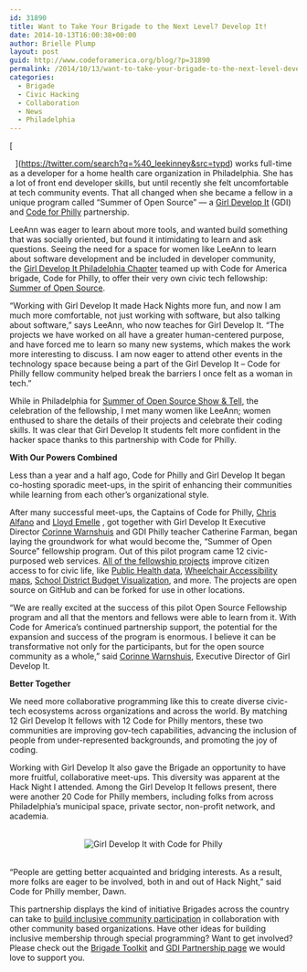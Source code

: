 ```yaml
---
id: 31890
title: Want to Take Your Brigade to the Next Level? Develop It!
date: 2014-10-13T16:00:38+00:00
author: Brielle Plump
layout: post
guid: http://www.codeforamerica.org/blog/?p=31890
permalink: /2014/10/13/want-to-take-your-brigade-to-the-next-level-develop-it/
categories:
  - Brigade
  - Civic Hacking
  - Collaboration
  - News
  - Philadelphia
---
```

<div class="alignnone size-full wp-image-31563" style="float: left; padding-right: 10px;">
  <img src="http://www.codeforamerica.org/blog/wp-content/uploads/2014/10/gdi_logo_badge.png" alt="" />
</div>

[<div class="alignnone size-full wp-image-31563" style="float: left; padding-right: 10px;">
  <img src="http://www.codeforamerica.org/blog/wp-content/uploads/2014/10/gdi_logo_badge.png" alt="" />
</div>

](https://twitter.com/search?q=%40_leekinney&src=typd) works full-time as a developer for a home health care organization in Philadelphia. She has a lot of front end developer skills, but until recently she felt uncomfortable at tech community events. That all changed when she became a fellow in a unique program called “Summer of Open Source” — a [Girl Develop It](http://www.girldevelopit.com/) (GDI) and [Code for Philly](http://codeforphilly.org/) partnership.

LeeAnn was eager to learn about more tools, and wanted build something that was socially oriented, but found it intimidating to learn and ask questions. Seeing the need for a space for women like LeeAnn to learn about software development and be included in developer community, the [Girl Develop It Philadelphia Chapter](http://www.girldevelopit.com/chapters/philadelphia) teamed up with Code for America brigade, Code for Philly, to offer their very own civic tech fellowship: [Summer of Open Source](http://technical.ly/philly/2014/05/30/girl-develop-it-open-source-fellowship/).

“Working with Girl Develop It made Hack Nights more fun, and now I am much more comfortable, not just working with software, but also talking about software,” says LeeAnn, who now teaches for Girl Develop It. “The projects we have worked on all have a greater human-centered purpose, and have forced me to learn so many new systems, which makes the work more interesting to discuss. I am now eager to attend other events in the technology space because being a part of the Girl Develop It &#8211; Code for Philly fellow community helped break the barriers I once felt as a woman in tech.”

While in Philadelphia for [Summer of Open Source Show & Tell](http://www.meetup.com/Girl-Develop-It-Philadelphia/events/191193612/), the celebration of the fellowship, I met many women like LeeAnn; women enthused to share the details of their projects and celebrate their coding skills. It was clear that Girl Develop It students felt more confident in the hacker space thanks to this partnership with Code for Philly.

<div class="alignnone size-full wp-image-31563" style="float: right; padding-left: 10px;">
  <img src="http://www.codeforamerica.org/blog/wp-content/uploads/2014/10/logo.png" alt="" />
</div>

**With Our Powers Combined**

Less than a year and a half ago, Code for Philly and Girl Develop It began co-hosting sporadic meet-ups, in the spirit of enhancing their communities while learning from each other&#8217;s organizational style.

After many successful meet-ups, the Captains of Code for Philly, [Chris Alfano](http://www.codeforamerica.org/people/chris-alfano/) and [Lloyd Emelle](http://www.codeforamerica.org/people/lloyd-emelle/) , got together with Girl Develop It Executive Director [Corinne Warnshuis](http://www.girldevelopit.com/about) and GDI Philly teacher Catherine Farman, began laying the groundwork for what would become the, &#8220;Summer of Open Source&#8221; fellowship program. Out of this pilot program came 12 civic-purposed web services. [All of the fellowship projects](http://technical.ly/philly/2014/09/09/gdi-summer-open-source/) improve citizen access to for civic life, like [Public Health data](http://codeforphilly.org/projects/Public_Health_Data_Repository), [Wheelchair Accessibility maps](http://codeforphilly.org/projects/wheel_chair_accessible_tranit_trips), [School District Budget Visualization](http://codeforphilly.org/projects/sdp_online_budget_visualization), and more. The projects are open source on GitHub and can be forked for use in other locations.

“We are really excited at the success of this pilot Open Source Fellowship program and all that the mentors and fellows were able to learn from it. With Code for America&#8217;s continued partnership support, the potential for the expansion and success of the program is enormous. I believe it can be transformative not only for the participants, but for the open source community as a whole,” said [Corinne Warnshuis](http://corinnew.com/), Executive Director of Girl Develop It.

**Better Together**

We need more collaborative programming like this to create diverse civic-tech ecosystems across organizations and across the world. By matching 12 Girl Develop It fellows with 12 Code for Philly mentors, these two communities are improving gov-tech capabilities, advancing the inclusion of people from under-represented backgrounds, and promoting the joy of coding.

Working with Girl Develop It also gave the Brigade an opportunity to have more fruitful, collaborative meet-ups. This diversity was apparent at the Hack Night I attended. Among the Girl Develop It fellows present, there were another 20 Code for Philly members, including folks from across Philadelphia’s municipal space, private sector, non-profit network, and academia.

<div style="padding: 18px;" align="center">
  <img src="http://www.codeforamerica.org/blog/wp-content/uploads/2014/10/gdi-codeforphilly-2.jpeg" alt="Girl Develop It with Code for Philly" />
</div>

“People are getting better acquainted and bridging interests. As a result, more folks are eager to be involved, both in and out of Hack Night,” said Code for Philly member, Dawn.

This partnership displays the kind of initiative Brigades across the country can take to [build inclusive community participation](http://https//www.youtube.com/watch?v=_94nuYefE_Y&index=29&list=PL65XgbSILalWFStqV0z0N9pvftstJ8AAh) in collaboration with other community based organizations. Have other ideas for building inclusive membership through special programming? Want to get involved? Please check out the [Brigade Toolkit](http://www.codeforamerica.org/brigade/tools/) and [GDI Partnership page](http://brigade-staging.herokuapp.com/brigade/tools/GDIMentorship/) we would love to support you.